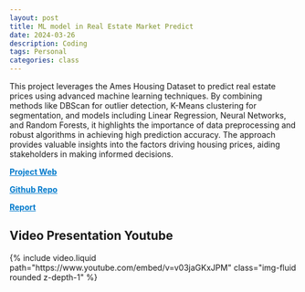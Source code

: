 ```yaml
---
layout: post
title: ML model in Real Estate Market Predict 
date: 2024-03-26
description: Coding
tags: Personal
categories: class
---
```


This project leverages the Ames Housing Dataset to predict real estate prices using advanced machine learning techniques. By combining methods like DBScan for outlier detection, K-Means clustering for segmentation, and models including Linear Regression, Neural Networks, and Random Forests, it highlights the importance of data preprocessing and robust algorithms in achieving high prediction accuracy. The approach provides valuable insights into the factors driving housing prices, aiding stakeholders in making informed decisions.

<a href="https://ylz1992.github.io/MLProject/" style="color: #007ACC;"><b>Project Web</b></a>

<a href="https://github.com/your-repo-link" style="color: #007ACC;"><b>Github Repo</b></a>

<a href="https://github.gatech.edu/yzhou851/7641Spr24/blob/main/final/Final%20Report.pdf" style="color: #007ACC;"><b>Report</b></a>



## Video Presentation Youtube 
<div class="row mt-3">
    <div class="col-sm mt-3 mt-md-0">
        {% include video.liquid path="https://www.youtube.com/embed/v=v03jaGKxJPM" class="img-fluid rounded z-depth-1" %}
    </div>
</div>



